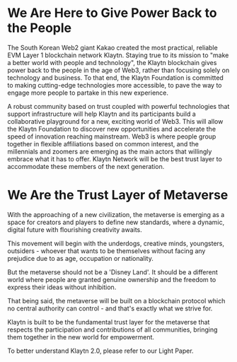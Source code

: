 # We Are Here to Give Power Back to the People <a id="klaytn2"></a>

The South Korean Web2 giant Kakao created the most practical, reliable EVM Layer 1 blockchain network Klaytn.
Staying true to its mission to "make a better world with people and technology", the Klaytn blockchain gives power back to the people in the age of Web3, rather than focusing solely on technology and business. 
To that end, the Klaytn Foundation is committed to making cutting-edge technologies more accessible, to pave the way to engage more people to partake in this new experience.

A robust community based on trust coupled with powerful technologies that support infrastructure will help Klaytn and its participants build a collaborative playground for a new, exciting world of Web3. This will allow the Klaytn Foundation to discover new opportunities and accelerate the speed of innovation reaching mainstream.
Web3 is where people group together in flexible affiliations based on common interest, and the millennials and zoomers are emerging as the main actors that willingly embrace what it has to offer. Klaytn Network will be the best trust layer to accommodate these members of the next generation.

# We Are the Trust Layer of Metaverse <a id="trustlayer"></a>

With the approaching of a new civilization, the metaverse is emerging as a space for creators and players to define new standards, where a dynamic, digital future with flourishing creativity awaits.

This movement will begin with the underdogs, creative minds, youngsters, outsiders - whoever that wants to be themselves without facing any prejudice due to as age, occupation or nationality.

But the metaverse should not be a 'Disney Land'. It should be a different world where people are granted genuine ownership and the freedom to express their ideas without inhibition.

That being said, the metaverse will be built on a blockchain protocol which no central authority can control - and that's exactly what we strive for.

Klaytn is built to be the fundamental trust layer for the metaverse that respects the participation and contributions of all communities, bringing them together in the new world for empowerment.

To better understand Klaytn 2.0, please refer to our Light Paper.